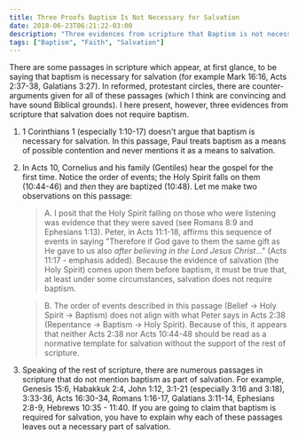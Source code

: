 ```yaml
---
title: Three Proofs Baptism Is Not Necessary for Salvation
date: 2018-06-23T06:21:22-03:00
description: "Three evidences from scripture that Baptism is not necessary for salvation."
tags: ["Baptism", "Faith", "Salvation"]
---
```


There are some passages in scripture which appear, at first glance, to be saying that baptism is necessary for salvation (for example Mark 16:16, Acts 2:37-38, Galatians 3:27). In reformed, protestant circles, there are counter-arguments given for all of these passages (which I think are convincing and have sound Biblical grounds). I here present, however, three evidences from scripture that salvation does not require baptism.

1. 1 Corinthians 1 (especially 1:10-17) doesn't argue that baptism is necessary for salvation. In this passage, Paul treats baptism as a means of possible contention and never mentions it as a means to salvation.

2. In Acts 10, Cornelius and his family (Gentiles) hear the gospel for the first time. Notice the order of events; the Holy Spirit falls on them (10:44-46) and *then* they are baptized (10:48). Let me make two observations on this passage:
  
    > A. I posit that the Holy Spirit falling on those who were listening was evidence that they were saved (see Romans 8:9 and Ephesians 1:13). Peter, in  Acts 11:1-18, affirms this sequence of events in saying "Therefore if God gave to them the same gift as He gave to us also *after believing in the Lord Jesus Christ*..." (Acts 11:17 - emphasis added). Because the evidence of salvation (the Holy Spirit) comes upon them before baptism, it must be true that, at least under some circumstances, salvation does not require baptism.
    
    > B. The order of events described in this passage (Belief -> Holy Spirit -> Baptism) does not align with what Peter says in Acts 2:38 (Repentance -> Baptism -> Holy Spirit). Because of this, it appears that neither Acts 2:38 nor Acts 10:44-48 should be read as a normative template for salvation without the support of the rest of scripture.

3. Speaking of the rest of scripture, there are numerous passages in scripture that do not mention baptism as part of salvation. For example, Genesis 15:6, Habakkuk 2:4, John 1:12, 3:1-21 (especially 3:16 and 3:18), 3:33-36, Acts 16:30-34, Romans 1:16-17, Galatians 3:11-14, Ephesians 2:8-9, Hebrews 10:35 - 11:40. If you are going to claim that baptism is required for salvation, you have to explain why each of these passages leaves out a necessary part of salvation.
